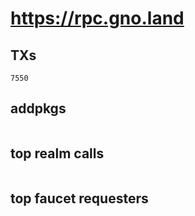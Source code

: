 # https://rpc.gno.land

## TXs
```
7550
```

## addpkgs
```
```

## top realm calls
```
```

## top faucet requesters
```
```

